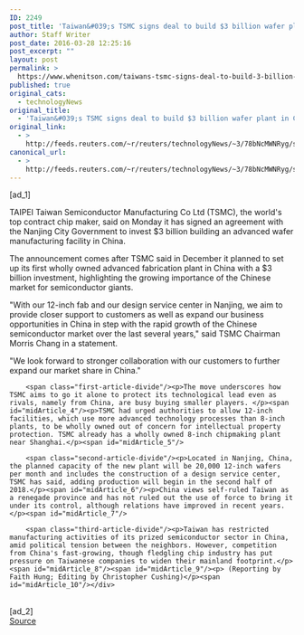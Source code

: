 ```yaml
---
ID: 2249
post_title: 'Taiwan&#039;s TSMC signs deal to build $3 billion wafer plant in China'
author: Staff Writer
post_date: 2016-03-28 12:25:16
post_excerpt: ""
layout: post
permalink: >
  https://www.whenitson.com/taiwans-tsmc-signs-deal-to-build-3-billion-wafer-plant-in-china/
published: true
original_cats:
  - technologyNews
original_title:
  - 'Taiwan&#039;s TSMC signs deal to build $3 billion wafer plant in China'
original_link:
  - >
    http://feeds.reuters.com/~r/reuters/technologyNews/~3/78bNcMWNRyg/story01.htm
canonical_url:
  - >
    http://feeds.reuters.com/~r/reuters/technologyNews/~3/78bNcMWNRyg/story01.htm
---
```

 [ad_1]
<br><div id="articleText">
<span id="midArticle_start"/>

<span class="focusParagraph" readability="6"><p><span class="articleLocation">TAIPEI</span> Taiwan Semiconductor Manufacturing Co Ltd (TSMC), the world's top contract chip maker, said on Monday it has signed an agreement with the Nanjing City Government to invest $3 billion building an advanced wafer manufacturing facility in China.</p></span><span id="midArticle_0"/><p>The announcement comes after TSMC said in December it planned to set up its first wholly owned advanced fabrication plant in China with a $3 billion investment, highlighting the growing importance of the Chinese market for semiconductor giants.</p><span id="midArticle_1"/><p>"With our 12-inch fab and our design service center in Nanjing, we aim to provide closer support to customers as well as expand our business opportunities in China in step with the rapid growth of the Chinese semiconductor market over the last several years," said TSMC Chairman Morris Chang in a statement.</p><span id="midArticle_2"/><p>"We look forward to stronger collaboration with our customers to further expand our market share in China."</p><span id="midArticle_3"/>
        
        <span class="first-article-divide"/><p>The move underscores how TSMC aims to go it alone to protect its technological lead even as rivals, namely from China, are busy buying smaller players. </p><span id="midArticle_4"/><p>TSMC had urged authorities to allow 12-inch facilities, which use more advanced technology processes than 8-inch plants, to be wholly owned out of concern for intellectual property protection. TSMC already has a wholly owned 8-inch chipmaking plant near Shanghai.</p><span id="midArticle_5"/>
        
        <span class="second-article-divide"/><p>Located in Nanjing, China, the planned capacity of the new plant will be 20,000 12-inch wafers per month and includes the construction of a design service center, TSMC has said, adding production will begin in the second half of 2018.</p><span id="midArticle_6"/><p>China views self-ruled Taiwan as a renegade province and has not ruled out the use of force to bring it under its control, although relations have improved in recent years.</p><span id="midArticle_7"/>
        
        <span class="third-article-divide"/><p>Taiwan has restricted manufacturing activities of its prized semiconductor sector in China, amid political tension between the neighbors. However, competition from China's fast-growing, though fledgling chip industry has put pressure on Taiwanese companies to widen their mainland footprint.</p><span id="midArticle_8"/><span id="midArticle_9"/><p> (Reporting by Faith Hung; Editing by Christopher Cushing)</p><span id="midArticle_10"/></div>
<br>[ad_2]
<br><a href="http://feeds.reuters.com/~r/reuters/technologyNews/~3/78bNcMWNRyg/story01.htm">Source </a>